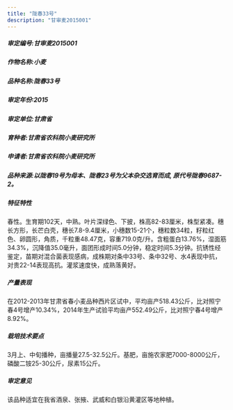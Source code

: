 ```yaml
---
title: "陇春33号"
description: "甘审麦2015001"
---
```

##### 审定编号:甘审麦2015001

##### 作物名称:小麦

##### 品种名称:陇春33号

##### 审定年份:2015

##### 审定单位:甘肃省

##### 育种者:甘肃省农科院小麦研究所

##### 申请者:甘肃省农科院小麦研究所

##### 品种来源:以陇春19号为母本、陇春23号为父本杂交选育而成, 原代号陇春9687-2。

##### 特征特性
春性。生育期102天，中熟。叶片深绿色、下披，株高82-83厘米，株型紧凑。穗长方形，长芒白壳，穗长7.8-9.4厘米，小穗数15-21个，穗粒数34粒，籽粒红色、卵圆形，角质，千粒重48.47克，容重719.0克/升。含粗蛋白13.76%，湿面筋34.3%，沉降值35.0毫升，面团形成时间5.0分钟，稳定时间5.3分钟。抗锈性经鉴定，苗期对混合菌表现感病，成株期对条中33号、条中32号、水4表现中抗，对贵22-14表现高抗。灌浆速度快，成熟落黄好。

##### 产量表现
在2012-2013年甘肃省春小麦品种西片区试中，平均亩产518.43公斤，比对照宁春4号增产10.34%，2014年生产试验平均亩产552.49公斤，比对照宁春4号增产8.92%。

##### 栽培技术要点
3月上、中旬播种，亩播量27.5-32.5公斤。基肥，亩施农家肥7000-8000公斤，磷酸二铵25-30公斤，尿素15公斤。

##### 审定意见
该品种适宜在我省酒泉、张掖、武威和白银沿黄灌区等地种植。
